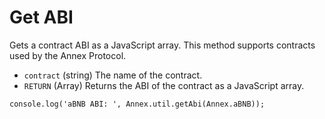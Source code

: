 # Get ABI

Gets a contract ABI as a JavaScript array. This method supports contracts used by the Annex Protocol.

* `contract` \(string\) The name of the contract.
* `RETURN` \(Array\) Returns the ABI of the contract as a JavaScript array.

```text
console.log('aBNB ABI: ', Annex.util.getAbi(Annex.aBNB));
```



